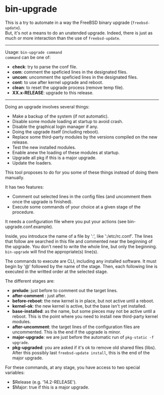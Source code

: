 # bin-upgrade

This is a try to automate in a way the FreeBSD binary upgrade (`freebsd-update`).  
But, it's not a means to do an unatended upgrade.
Indeed, there is just as much or more interaction than the use of `freebsd-update`.  

---------------------------------
Usage: `bin-upgrade command`  
`command` can be one of:  
* **check**: try to parse the conf file.  
* **com**: comment the speficied lines in the designated files.  
* **uncom**: uncomment the speficied lines in the designated files.  
* **cont**: to use after kernel upgrade and reboot.  
* **clean**: to reset the upgrade process (remove temp file).  
* **XX.x-RELEASE**: upgrade to this release.  
---------------------------------  

Doing an upgrade involves several things: 
- Make a backup of the system (if not automatic).
- Disable some module loading at startup to avoid crash.
- Disable the graphical login manager if any.
- Doing the upgrade itself (including reboot).
- Replace some third-party modules by the versions compiled on the new release.
- Test the new installed modules.
- Enable anew the loading of these modules at startup.
- Upgrade all pkg if this is a major upgrade.
- Update the loaders.

This tool proposes to do for you some of these things instead of doing them manually.  

It has two features:
- Comment out selected lines in the config files (and uncomment them once the upgrade is finished).
- Execute some commands of your choice at a given stage of the procedure.

It needs a configuration file where you put your actions (see bin-upgrade.conf.example).  

Inside, you introduce the name of a file by ':', like ':/etc/rc.conf'.
The lines that follow are searched in this file and commented near the beginning of the upgrade. You don't need to write the whole line, but only the beginning. `bin-upgrade` will find the appropriate(s) line(s).  

The commands to execute are CLI, including any installed software. It must begin by '@' followed by the name of the stage. Then, each following line is executed in the writted order at the selected stage.  

The different stages are:  
- **prelude**: just before to comment out the target lines.
- **after-comment** : just after.
- **before-reboot**: the new kernel is in place, but not active until a reboot.
- **kernel-ok**: the new kernel is active, but the base isn't yet installed.
- **base-installed**: as the name, but some pieces may not be active until a reboot. This is the point where you need to install new third-party kernel modules.
- **after-uncomment**: the target lines of the configuration files are uncommented. This is the end if the upgrade is minor.
- **major-upgrade**: we are just before the automatic run of `pkg-static -f upgrade`.
- **pkg-upgraded**: you are asked if it's ok to remove old shared files (libs). After this possibly last `freebsd-update install`, this is the end of the major upgrade.

For these commands, at any stage, you have access to two special variables:
- $Release (e.g. '14.2-RELEASE').
- $Major: true if this is a major upgrade.




